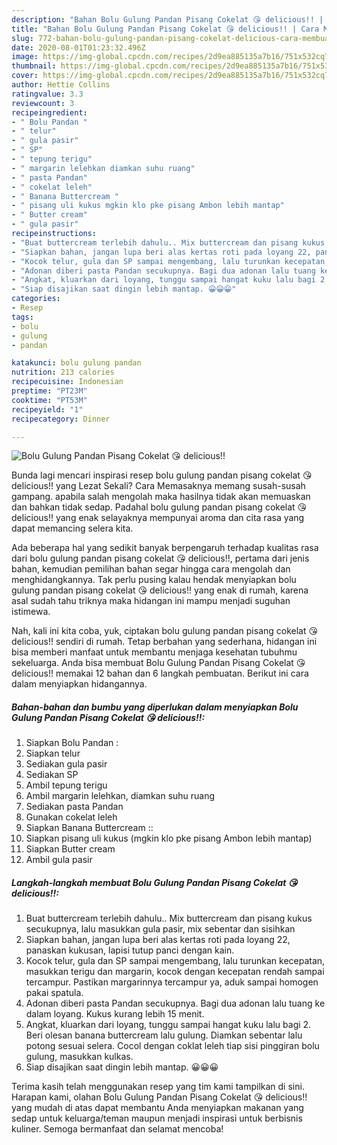 ```yaml
---
description: "Bahan Bolu Gulung Pandan Pisang Cokelat 😘 delicious!! | Cara Membuat Bolu Gulung Pandan Pisang Cokelat 😘 delicious!! Yang Menggugah Selera"
title: "Bahan Bolu Gulung Pandan Pisang Cokelat 😘 delicious!! | Cara Membuat Bolu Gulung Pandan Pisang Cokelat 😘 delicious!! Yang Menggugah Selera"
slug: 772-bahan-bolu-gulung-pandan-pisang-cokelat-delicious-cara-membuat-bolu-gulung-pandan-pisang-cokelat-delicious-yang-menggugah-selera
date: 2020-08-01T01:23:32.496Z
image: https://img-global.cpcdn.com/recipes/2d9ea885135a7b16/751x532cq70/bolu-gulung-pandan-pisang-cokelat-😘-delicious-foto-resep-utama.jpg
thumbnail: https://img-global.cpcdn.com/recipes/2d9ea885135a7b16/751x532cq70/bolu-gulung-pandan-pisang-cokelat-😘-delicious-foto-resep-utama.jpg
cover: https://img-global.cpcdn.com/recipes/2d9ea885135a7b16/751x532cq70/bolu-gulung-pandan-pisang-cokelat-😘-delicious-foto-resep-utama.jpg
author: Hettie Collins
ratingvalue: 3.3
reviewcount: 3
recipeingredient:
- " Bolu Pandan "
- " telur"
- " gula pasir"
- " SP"
- " tepung terigu"
- " margarin lelehkan diamkan suhu ruang"
- " pasta Pandan"
- " cokelat leleh"
- " Banana Buttercream "
- " pisang uli kukus mgkin klo pke pisang Ambon lebih mantap"
- " Butter cream"
- " gula pasir"
recipeinstructions:
- "Buat buttercream terlebih dahulu.. Mix buttercream dan pisang kukus secukupnya, lalu masukkan gula pasir, mix sebentar dan sisihkan"
- "Siapkan bahan, jangan lupa beri alas kertas roti pada loyang 22, panaskan kukusan, lapisi tutup panci dengan kain."
- "Kocok telur, gula dan SP sampai mengembang, lalu turunkan kecepatan, masukkan terigu dan margarin, kocok dengan kecepatan rendah sampai tercampur. Pastikan margarinnya tercampur ya, aduk sampai homogen pakai spatula."
- "Adonan diberi pasta Pandan secukupnya. Bagi dua adonan lalu tuang ke dalam loyang. Kukus kurang lebih 15 menit."
- "Angkat, kluarkan dari loyang, tunggu sampai hangat kuku lalu bagi 2. Beri olesan banana buttercream lalu gulung. Diamkan sebentar lalu potong sesuai selera. Cocol dengan coklat leleh tiap sisi pinggiran bolu gulung, masukkan kulkas."
- "Siap disajikan saat dingin lebih mantap. 😀😀😀"
categories:
- Resep
tags:
- bolu
- gulung
- pandan

katakunci: bolu gulung pandan 
nutrition: 213 calories
recipecuisine: Indonesian
preptime: "PT23M"
cooktime: "PT53M"
recipeyield: "1"
recipecategory: Dinner

---
```



![Bolu Gulung Pandan Pisang Cokelat 😘 delicious!!](https://img-global.cpcdn.com/recipes/2d9ea885135a7b16/751x532cq70/bolu-gulung-pandan-pisang-cokelat-😘-delicious-foto-resep-utama.jpg)

Bunda lagi mencari inspirasi resep bolu gulung pandan pisang cokelat 😘 delicious!! yang Lezat Sekali? Cara Memasaknya memang susah-susah gampang. apabila salah mengolah maka hasilnya tidak akan memuaskan dan bahkan tidak sedap. Padahal bolu gulung pandan pisang cokelat 😘 delicious!! yang enak selayaknya mempunyai aroma dan cita rasa yang dapat memancing selera kita.



Ada beberapa hal yang sedikit banyak berpengaruh terhadap kualitas rasa dari bolu gulung pandan pisang cokelat 😘 delicious!!, pertama dari jenis bahan, kemudian pemilihan bahan segar hingga cara mengolah dan menghidangkannya. Tak perlu pusing kalau hendak menyiapkan bolu gulung pandan pisang cokelat 😘 delicious!! yang enak di rumah, karena asal sudah tahu triknya maka hidangan ini mampu menjadi suguhan istimewa.


Nah, kali ini kita coba, yuk, ciptakan bolu gulung pandan pisang cokelat 😘 delicious!! sendiri di rumah. Tetap berbahan yang sederhana, hidangan ini bisa memberi manfaat untuk membantu menjaga kesehatan tubuhmu sekeluarga. Anda bisa membuat Bolu Gulung Pandan Pisang Cokelat 😘 delicious!! memakai 12 bahan dan 6 langkah pembuatan. Berikut ini cara dalam menyiapkan hidangannya.

<!--inarticleads1-->

##### Bahan-bahan dan bumbu yang diperlukan dalam menyiapkan Bolu Gulung Pandan Pisang Cokelat 😘 delicious!!:

1. Siapkan  Bolu Pandan :
1. Siapkan  telur
1. Sediakan  gula pasir
1. Sediakan  SP
1. Ambil  tepung terigu
1. Ambil  margarin lelehkan, diamkan suhu ruang
1. Sediakan  pasta Pandan
1. Gunakan  cokelat leleh
1. Siapkan  Banana Buttercream ::
1. Siapkan  pisang uli kukus (mgkin klo pke pisang Ambon lebih mantap)
1. Siapkan  Butter cream
1. Ambil  gula pasir




<!--inarticleads2-->

##### Langkah-langkah membuat Bolu Gulung Pandan Pisang Cokelat 😘 delicious!!:

1. Buat buttercream terlebih dahulu.. Mix buttercream dan pisang kukus secukupnya, lalu masukkan gula pasir, mix sebentar dan sisihkan
1. Siapkan bahan, jangan lupa beri alas kertas roti pada loyang 22, panaskan kukusan, lapisi tutup panci dengan kain.
1. Kocok telur, gula dan SP sampai mengembang, lalu turunkan kecepatan, masukkan terigu dan margarin, kocok dengan kecepatan rendah sampai tercampur. Pastikan margarinnya tercampur ya, aduk sampai homogen pakai spatula.
1. Adonan diberi pasta Pandan secukupnya. Bagi dua adonan lalu tuang ke dalam loyang. Kukus kurang lebih 15 menit.
1. Angkat, kluarkan dari loyang, tunggu sampai hangat kuku lalu bagi 2. Beri olesan banana buttercream lalu gulung. Diamkan sebentar lalu potong sesuai selera. Cocol dengan coklat leleh tiap sisi pinggiran bolu gulung, masukkan kulkas.
1. Siap disajikan saat dingin lebih mantap. 😀😀😀




Terima kasih telah menggunakan resep yang tim kami tampilkan di sini. Harapan kami, olahan Bolu Gulung Pandan Pisang Cokelat 😘 delicious!! yang mudah di atas dapat membantu Anda menyiapkan makanan yang sedap untuk keluarga/teman maupun menjadi inspirasi untuk berbisnis kuliner. Semoga bermanfaat dan selamat mencoba!
